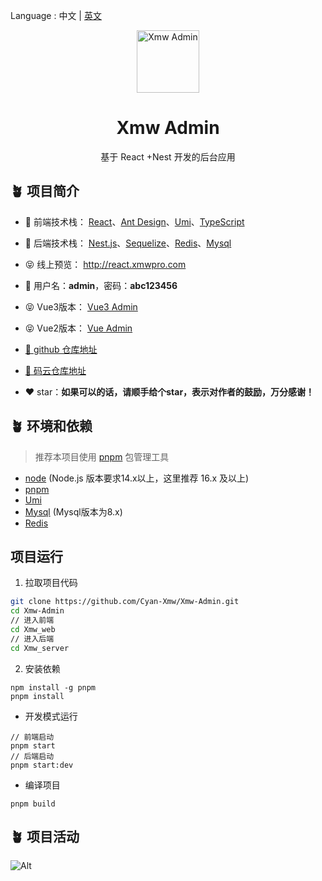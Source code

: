 Language : 中文 | [英文](./README.en-US.md)

<p align="center"><img width="100" src="https://ali-oss.xmwpro.com/project/xmw-admin/logo.svg" alt="Xmw Admin"></p>
<h1 align="center">Xmw Admin</h1>
<p align="center">基于 React +Nest 开发的后台应用</p>

## 🪴 项目简介
- 🎯 前端技术栈： [React](https://react.dev/)、[Ant Design](https://ant.design/)、[Umi](https://umijs.org/)、[TypeScript](https://github.com/microsoft/TypeScript)


- 🎯 后端技术栈： [Nest.js](https://docs.nestjs.cn/)、[Sequelize](https://github.com/sequelize/sequelize/)、[Redis](https://github.com/redis/redis/)、[Mysql](https://www.mysql.com/)

- 😝 线上预览： http://react.xmwpro.com

- 🔑 用户名：**admin**，密码：**abc123456**

- 😝 Vue3版本： [Vue3 Admin](http://vue3.xmwpro.com/)

- 😝 Vue2版本： [Vue Admin](http://vue2.xmwpro.com/)

- [🚀 github 仓库地址](https://github.com/Cyan-Xmw/Vue-Admin/)

- [🚀 码云仓库地址](https://gitee.com/Cyan-Xmw/Vue-Admin/)

- ❤️ star：**如果可以的话，请顺手给个star，表示对作者的鼓励，万分感谢！**

## 🪴 环境和依赖
> 推荐本项目使用 [pnpm](https://github.com/pnpm/pnpm/) 包管理工具
- [node](https://nodejs.org/) (Node.js 版本要求14.x以上，这里推荐 16.x 及以上)
- [pnpm](https://github.com/pnpm/pnpm/)
- [Umi](https://umijs.org/)
- [Mysql](https://www.mysql.com/) (Mysql版本为8.x)
- [Redis](https://github.com/redis/redis/)

## 项目运行

1. 拉取项目代码
```bash
git clone https://github.com/Cyan-Xmw/Xmw-Admin.git
cd Xmw-Admin
// 进入前端
cd Xmw_web
// 进入后端
cd Xmw_server
```

2. 安装依赖
```
npm install -g pnpm
pnpm install
```

- 开发模式运行
```
// 前端启动
pnpm start
// 后端启动
pnpm start:dev
```

- 编译项目
```
pnpm build
```

## 🪴 项目活动

![Alt](https://repobeats.axiom.co/api/embed/d70fa0fda028f36880de53d6a7e82305ee78b265.svg "Repobeats analytics image")